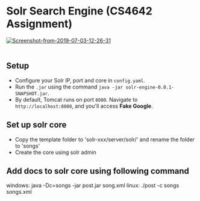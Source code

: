 # Solr Search Engine (CS4642 Assignment)

<a href="https://ibb.co/2dmFQS5"><img src="https://i.ibb.co/1Th05Mb/Screenshot-from-2019-07-03-12-26-31.png" alt="Screenshot-from-2019-07-03-12-26-31" border="0"></a><br /><a target='_blank' href='https://imgbb.com/'></a><br />

## Setup

* Configure your Solr IP, port and core in `config.yaml`.
* Run the `.jar` using the command `java -jar solr-engine-0.0.1-SNAPSHOT.jar`.
* By default, Tomcat runs on port `8080`. Navigate to `http://localhost:8080`, and you'll access **Fake Google**.

## Set up solr core

* Copy the template folder to 'solr-xxx/server/solr/' and rename the folder to 'songs'
* Create the core using solr admin

## Add docs to solr core using following command 

windows: java -Dc=songs -jar post.jar song.xml
linux: ./post -c songs songs.xml

